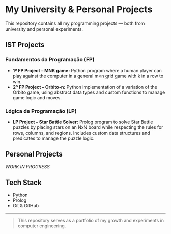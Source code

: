 # My University & Personal Projects

This repository contains all my programming projects — both from university and personal experiments.

## IST Projects

### Fundamentos da Programação (FP)
- **1º FP Project – MNK game:** Python program where a human player can play against the computer in a general m×n grid game with k in a row to win.
- **2º FP Project – Orbito-n:** Python implementation of a variation of the Orbito game, using abstract data types and custom functions to manage game logic and moves.

### Lógica de Programação (LP)
- **LP Project – Star Battle Solver:** Prolog program to solve Star Battle puzzles by placing stars on an NxN board while respecting the rules for rows, columns, and regions. Includes custom data structures and predicates to manage the puzzle logic.

## Personal Projects

*WORK IN PROGRESS*


## Tech Stack
- Python
- Prolog
- Git & GitHub


---


> This repository serves as a portfolio of my growth and experiments in computer engineering.
